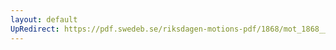 ```yaml
---
layout: default
UpRedirect: https://pdf.swedeb.se/riksdagen-motions-pdf/1868/mot_1868__ak__00309.pdf
---
```

